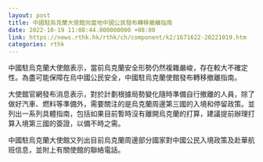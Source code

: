 ```yaml
---
layout: post
title: 中國駐烏克蘭大使館向當地中國公民發布轉移撤離指南
date: 2022-10-19 11:08:44.000000000 +08:00
link: https://news.rthk.hk/rthk/ch/component/k2/1671622-20221019.htm
categories: rthk
---
```


中國駐烏克蘭大使館表示，當前烏克蘭安全形勢仍然複雜嚴峻，存在較大不確定性。為盡可能保障在烏中國公民安全，中國駐烏克蘭使館發布轉移撤離指南。

大使館官網發布消息表示，對於計劃根據局勢變化隨時準備自行撤離的人員，除了做好汽車、燃料等準備外，需要關注的是烏克蘭周邊第三國的入境和停留政策。並列出一系列具體指南，包括如果目前暫時沒有離開烏克蘭的打算，建議提前辦理打算入境第三國的簽證，以備不時之需。

中國駐烏克蘭大使館又列出目前烏克蘭周邊部分國家對中國公民入境政策及赴華航班信息，並附上有關使館的聯絡電話。
